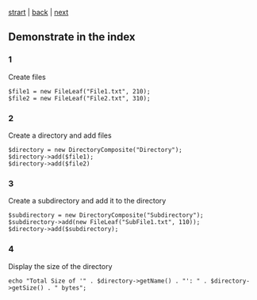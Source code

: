 [strart](./page01.md) | [back](./page03.md) | [next](./page05.md)
## Demonstrate in the index

### 1
Create files
```
$file1 = new FileLeaf("File1.txt", 210);
$file2 = new FileLeaf("File2.txt", 310);
```

### 2
Create a directory and add files
```
$directory = new DirectoryComposite("Directory");
$directory->add($file1);
$directory->add($file2)
```
### 3
Create a subdirectory and add it to the directory
```
$subdirectory = new DirectoryComposite("Subdirectory");
$subdirectory->add(new FileLeaf("SubFile1.txt", 110));
$directory->add($subdirectory);
```
### 4
Display the size of the directory
```
echo "Total Size of '" . $directory->getName() . "': " . $directory->getSize() . " bytes";
```
